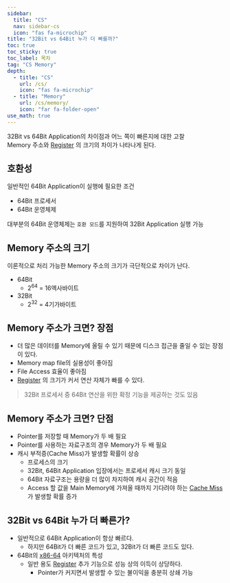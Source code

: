 ```yaml
---
sidebar:
  title: "CS"
  nav: sidebar-cs
  icon: "fas fa-microchip"
title: "32Bit vs 64Bit 누가 더 빠를까?"
toc: true
toc_sticky: true
toc_label: 목차
tag: "CS Memory"
depth:
  - title: "CS"
    url: /cs/
    icon: "fas fa-microchip"
  - title: "Memory"
    url: /cs/memory/
    icon: "far fa-folder-open"
use_math: true
---
```

32Bit vs 64Bit Application의 차이점과 어느 쪽이 빠른지에 대한 고찰  
Memory 주소와 [<i class="fas fa-link"></i> Register](/cs/cpu/register/) 의 크기의 차이가 나타나게 된다.

## 호환성
일반적인 64Bit Application이 실행에 필요한 조건
* 64Bit 프로세서
* 64Bit 운영체제

대부분의 64Bit 운영체제는 `호환 모드`를 지원하여 32Bit Application 실행 가능

## Memory 주소의 크기
이론적으로 처리 가능한 Memory 주소의 크기가 극단적으로 차이가 난다.  
* 64Bit
  * $2^{64}$ = 16엑사바이트
* 32Bit
  * $2^{32}$ = 4기가바이트

## Memory 주소가 크면? 장점
* 더 많은 데이터를 Memory에 올릴 수 있기 때문에 디스크 접근을 줄일 수 있는 장점이 있다.
* Memory map file의 실용성이 좋아짐
* File Access 효율이 좋아짐
* [<i class="fas fa-link"></i> Register](/cs/cpu/register/) 의 크기가 커서 연산 자체가 빠를 수 있다.

> 32Bit 프로세서 중 64Bit 연산을 위한 확정 기능을 제공하는 것도 있음

## Memory 주소가 크면? 단점
* Pointer를 저장할 때 Memory가 두 배 필요
* Pointer를 사용하는 자료구조의 경우 Memory가 두 배 필요
* 캐시 부적증(Cache Miss)가 발생할 확률이 상승
  * 프로세스의 크기
  * 32Bit, 64Bit Application 입장에서는 프로세서 캐시 크기 동일
  * 64Bit 자료구조는 용량을 더 많이 차지하여 캐시 공간이 적음
  * Access 할 값을 Main Memory에 가져올 때까지 기다려야 하는 [<i class="fas fa-link"></i> Cache Miss](https://namu.wiki/w/%EC%BA%90%EC%8B%9C%20%EB%A9%94%EB%AA%A8%EB%A6%AC#s-2.6.1)가 발생할 확률 증가
  
## 32Bit vs 64Bit 누가 더 빠른가?
* 일반적으로 64Bit Application이 항상 빠르다.
  * 하지만 64Bit가 더 빠른 코드가 있고, 32Bit가 더 빠른 코드도 있다.
* 64Bit의 [<i class="fas fa-link"></i> x86-64](https://ko.wikipedia.org/wiki/X86-64) 아키텍처의 특성
  * 일반 용도 [<i class="fas fa-link"></i> Register](/cs/cpu/register/) 추가 기능으로 성능 상의 이득이 상당하다.
    * Pointer가 커지면서 발생할 수 있는 불이익을 충분히 상쇄 가능


